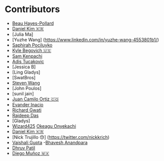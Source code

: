 # Contributors

- [Beau Hayes-Pollard](https://twitter.com/bahburs)
- [Daniel Kim 🇰🇷](https://twitter.com/journeyer_)
- [Julia Ma]
- [Yuzhe Wang] (https://www.linkedin.com/in/yuzhe-wang-4553801b1/)
- [Saphirah Pociluyko](https://github.com/sjpcp5)
- [Kyle Begovich 🇺🇸](https://kylebegovich.github.io)
- [Sam Kenpachi](https://samkenpachi011.github.io)
- [Adis Tucakovic](https://twitter.com/MinyMeep1)
- [Jessica B]
- [Ling Gladys]
- [SwatBros]
- [Steven Wang](https://github.com/FlyingDutchman1007)
- [John Poulos]
- [sunil jain]
- [Juan Camilo Ortiz 🇨🇴](https://twitter.com/juancortizgonz)
- [Evander Inacio](https://github.com/EvanderInacio)
- [Richard Gwati](https://github.com/ricahardHaggioGwati)
- [Rajdeep Das](https://github.com/Rajspeaks)
- [Gladys]
- [Wizard425](https://github.com/wizard425)
  [Okeagu Onyekachi](https://github.com/aeronye)
- [Daniel Kim 🇰🇷](https://twitter.com/journeyer_)
- [Nick Trujillo 😓] (https://twitter.com/nickkrich)
- [Vaishali Gupta](https://github.com/vaishaligupta2000)
-[Bhavesh Anandpara](https://github.com/BhaveshAnandpara)
- [Dhruv Patil](https://github.com/larsonjack05)
- [Diego Muñoz 🇲🇽](https://github.com/Diego-EM)
